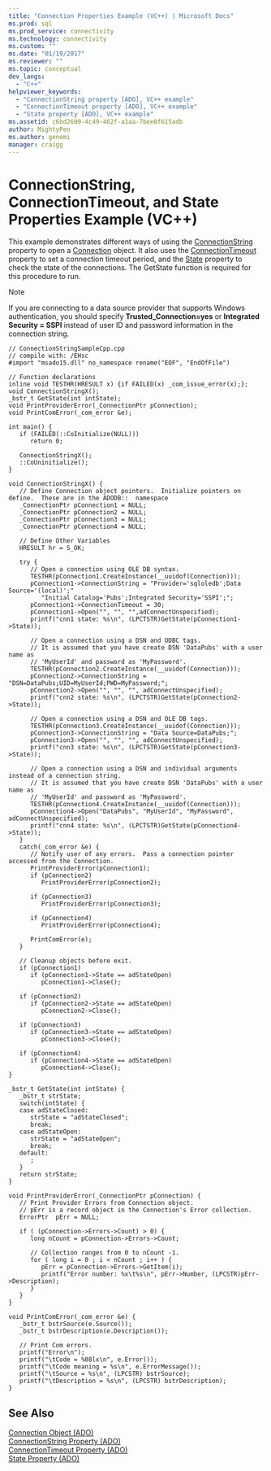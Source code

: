 ```yaml
---
title: "Connection Properties Example (VC++) | Microsoft Docs"
ms.prod: sql
ms.prod_service: connectivity
ms.technology: connectivity
ms.custom: ""
ms.date: "01/19/2017"
ms.reviewer: ""
ms.topic: conceptual
dev_langs: 
  - "C++"
helpviewer_keywords: 
  - "ConnectionString property [ADO], VC++ example"
  - "ConnectionTimeout property [ADO], VC++ example"
  - "State property [ADO], VC++ example"
ms.assetid: c6bd2609-4c49-462f-a1aa-7bee0f615adb
author: MightyPen
ms.author: genemi
manager: craigg
---
```

# ConnectionString, ConnectionTimeout, and State Properties Example (VC++)
This example demonstrates different ways of using the [ConnectionString](../../../ado/reference/ado-api/connectionstring-property-ado.md) property to open a [Connection](../../../ado/reference/ado-api/connection-object-ado.md) object. It also uses the [ConnectionTimeout](../../../ado/reference/ado-api/connectiontimeout-property-ado.md) property to set a connection timeout period, and the [State](../../../ado/reference/ado-api/state-property-ado.md) property to check the state of the connections. The GetState function is required for this procedure to run.  
  
> [!NOTE]
>  If you are connecting to a data source provider that supports Windows authentication, you should specify **Trusted_Connection=yes** or **Integrated Security = SSPI** instead of user ID and password information in the connection string.  
  
```  
// ConnectionStringSampleCpp.cpp  
// compile with: /EHsc  
#import "msado15.dll" no_namespace rename("EOF", "EndOfFile")  
  
// Function declarations  
inline void TESTHR(HRESULT x) {if FAILED(x) _com_issue_error(x);};  
void ConnectionStringX();  
_bstr_t GetState(int intState);   
void PrintProviderError(_ConnectionPtr pConnection);  
void PrintComError(_com_error &e);  
  
int main() {  
   if (FAILED(::CoInitialize(NULL)))  
      return 0;  
  
   ConnectionStringX();  
   ::CoUninitialize();  
}  
  
void ConnectionStringX() {  
   // Define Connection object pointers.  Initialize pointers on define.  These are in the ADODB::  namespace  
   _ConnectionPtr pConnection1 = NULL;  
   _ConnectionPtr pConnection2 = NULL;  
   _ConnectionPtr pConnection3 = NULL;  
   _ConnectionPtr pConnection4 = NULL;  
  
   // Define Other Variables  
   HRESULT hr = S_OK;  
  
   try {  
      // Open a connection using OLE DB syntax.  
      TESTHR(pConnection1.CreateInstance(__uuidof(Connection)));  
      pConnection1->ConnectionString = "Provider='sqloledb';Data Source='(local)';"  
         "Initial Catalog='Pubs';Integrated Security='SSPI';";  
      pConnection1->ConnectionTimeout = 30;  
      pConnection1->Open("", "", "",adConnectUnspecified);  
      printf("cnn1 state: %s\n", (LPCTSTR)GetState(pConnection1->State));  
  
      // Open a connection using a DSN and ODBC tags.  
      // It is assumed that you have create DSN 'DataPubs' with a user name as   
      // 'MyUserId' and password as 'MyPassword'.  
      TESTHR(pConnection2.CreateInstance(__uuidof(Connection)));  
      pConnection2->ConnectionString = "DSN=DataPubs;UID=MyUserId;PWD=MyPassword;";  
      pConnection2->Open("", "", "", adConnectUnspecified);  
      printf("cnn2 state: %s\n", (LPCTSTR)GetState(pConnection2->State));  
  
      // Open a connection using a DSN and OLE DB tags.  
      TESTHR(pConnection3.CreateInstance(__uuidof(Connection)));  
      pConnection3->ConnectionString = "Data Source=DataPubs;";  
      pConnection3->Open("", "", "", adConnectUnspecified);  
      printf("cnn3 state: %s\n", (LPCTSTR)GetState(pConnection3->State));  
  
      // Open a connection using a DSN and individual arguments instead of a connection string.  
      // It is assumed that you have create DSN 'DataPubs' with a user name as   
      // 'MyUserId' and password as 'MyPassword'.  
      TESTHR(pConnection4.CreateInstance(__uuidof(Connection)));  
      pConnection4->Open("DataPubs", "MyUserId", "MyPassword", adConnectUnspecified);  
      printf("cnn4 state: %s\n", (LPCTSTR)GetState(pConnection4->State));  
   }  
   catch(_com_error &e) {  
      // Notify user of any errors.  Pass a connection pointer accessed from the Connection.  
      PrintProviderError(pConnection1);  
      if (pConnection2)  
         PrintProviderError(pConnection2);  
  
      if (pConnection3)  
         PrintProviderError(pConnection3);  
  
      if (pConnection4)  
         PrintProviderError(pConnection4);  
  
      PrintComError(e);  
   }  
  
   // Cleanup objects before exit.  
   if (pConnection1)  
      if (pConnection1->State == adStateOpen)  
         pConnection1->Close();  
  
   if (pConnection2)  
      if (pConnection2->State == adStateOpen)  
         pConnection2->Close();  
  
   if (pConnection3)  
      if (pConnection3->State == adStateOpen)  
         pConnection3->Close();  
  
   if (pConnection4)  
      if (pConnection4->State == adStateOpen)  
         pConnection4->Close();  
}  
  
_bstr_t GetState(int intState) {  
   _bstr_t strState;   
   switch(intState) {  
   case adStateClosed:  
      strState = "adStateClosed";  
      break;  
   case adStateOpen:  
      strState = "adStateOpen";  
      break;  
   default:  
      ;  
   }  
   return strState;  
}  
  
void PrintProviderError(_ConnectionPtr pConnection) {  
   // Print Provider Errors from Connection object.  
   // pErr is a record object in the Connection's Error collection.  
   ErrorPtr  pErr = NULL;  
  
   if ( (pConnection->Errors->Count) > 0) {  
      long nCount = pConnection->Errors->Count;  
  
      // Collection ranges from 0 to nCount -1.  
      for ( long i = 0 ; i < nCount ; i++ ) {  
         pErr = pConnection->Errors->GetItem(i);  
         printf("Error number: %x\t%s\n", pErr->Number, (LPCSTR)pErr->Description);  
      }  
   }  
}  
  
void PrintComError(_com_error &e) {  
   _bstr_t bstrSource(e.Source());  
   _bstr_t bstrDescription(e.Description());  
  
   // Print Com errors.    
   printf("Error\n");  
   printf("\tCode = %08lx\n", e.Error());  
   printf("\tCode meaning = %s\n", e.ErrorMessage());  
   printf("\tSource = %s\n", (LPCSTR) bstrSource);  
   printf("\tDescription = %s\n", (LPCSTR) bstrDescription);  
}  
```  
  
## See Also  
 [Connection Object (ADO)](../../../ado/reference/ado-api/connection-object-ado.md)   
 [ConnectionString Property (ADO)](../../../ado/reference/ado-api/connectionstring-property-ado.md)   
 [ConnectionTimeout Property (ADO)](../../../ado/reference/ado-api/connectiontimeout-property-ado.md)   
 [State Property (ADO)](../../../ado/reference/ado-api/state-property-ado.md)

